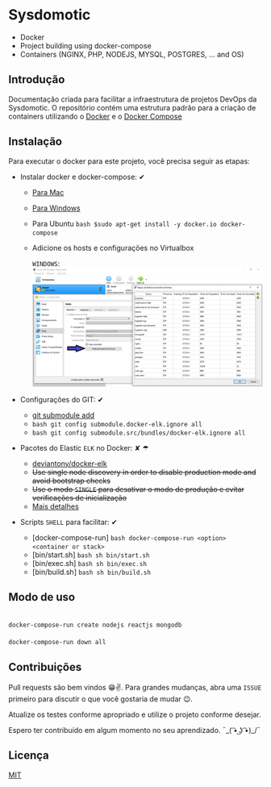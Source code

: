 

# Sysdomotic
* Docker
* Project building using docker-compose
* Containers (NGINX, PHP, NODEJS, MYSQL, POSTGRES, ... and OS)

## Introdução

Documentação criada para facilitar a infraestrutura de projetos DevOps da Sysdomotic. O repositório contém uma estrutura padrão para a criação de containers utilizando o [Docker](https://www.docker.com/get-started) e o [Docker Compose](https://docs.docker.com/compose/)

## Instalação

Para executar o docker para este projeto, você precisa seguir as etapas:

+ Instalar docker e docker-compose: ✔
     * [Para Mac](https://www.docker.com/docker-mac)
     * [Para Windows](https://www.docker.com/docker-windows)
     * Para Ubuntu ```bash $sudo apt-get install -y docker.io docker-compose```
     * Adicione os hosts e configurações no Virtualbox

         `WINDOWS`:
         ![Screenshot](storage/images/docker-virtualbox-conf-windows.png)

+ Configurações do GIT: ✔
     * [git submodule add](https://github.com/deviantony/docker-elk.git)
     * ```bash git config submodule.docker-elk.ignore all```
     * ```bash git config submodule.src/bundles/docker-elk.ignore all```

+ Pacotes do Elastic `ELK` no Docker: ✘ ☂
     * [deviantony/docker-elk](https://github.com/deviantony/docker-elk)
     * ~~Use single node discovery in order to disable production mode and avoid bootstrap checks~~
     * ~~Use o modo `SINGLE` para desativar o modo de produção e evitar verificações de inicialização~~
     * [Mais detalhes](https://www.elastic.co/guide/en/elasticsearch/reference/current/bootstrap-checks.html)

+ Scripts `SHELL` para facilitar: ✔
     * [docker-compose-run] ```bash docker-compose-run <option> <container or stack>```
     * [bin/start.sh] ```bash sh bin/start.sh```
     * [bin/exec.sh] ```bash sh bin/exec.sh```
     * [bin/build.sh] ```bash sh bin/build.sh```

## Modo de uso

```bash

docker-compose-run create nodejs reactjs mongodb

docker-compose-run down all

```

## Contribuições

Pull requests são bem vindos 😁✌. Para grandes mudanças, abra uma `ISSUE` primeiro para discutir o que você gostaria de mudar 😉.

Atualize os testes conforme apropriado e utilize o projeto conforme desejar.

Espero ter contribuído em algum momento no seu aprendizado. ¯\_( ͡• ͜ʖ ͡•)_/¯

## Licença
[MIT](https://choosealicense.com/licenses/mit/)